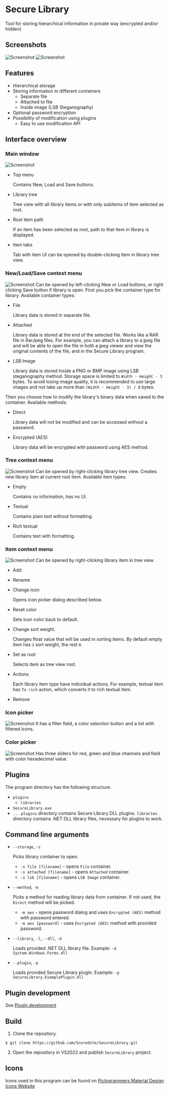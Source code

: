# Secure Library
Tool for storing hierarchical information in private way (encrypted and/or hidden)

## Screenshots
![Screenshot](Screenshots/1.png)
![Screenshot](Screenshots/2.png)
## Features
- Hierarchical storage
- Storing information in different containers
	- Separate file
	- Attached to file
	- Inside image (LSB Steganography)
- Optional password encryption
- Possibility of modification using plugins
	 - Easy to use modification API

## Interface overview

### Main window
![Screenshot](Screenshots/3.png)
- Top menu

	Contains New, Load and Save buttons.
- Library tree

	Tree view with all library items or with only subitems of item selected as root.
- Root item path

	If an item has been selected as root, path to that item in library is displayed.
- Item tabs

	Tab with item UI can be opened by double-clicking item in library tree view.

### New/Load/Save context menu
![Screenshot](Screenshots/4.png)
Can be opened by left-clicking New or Load buttons, or right clicking Save button if library is open.
First you pick the container type for library. Available container types:
- File
	
	Library data is stored in separate file.
- Attached
	
	Library data is stored at the end of the selected file. Works like a RAR file in RarJpeg files. For example, you can attach a library to a jpeg file and will be able to open the file in both a jpeg viewer and view the original contents of the file, and in the Secure Library program.
- LSB Image
	
	Library data is stored inside a PNG or BMP image using LSB steganography method. Storage space is limited to `Width · Height · 3` bytes. To avoid losing image quality, it is recommended to use large images and not take up more than `(Width · Height · 3) / 8` bytes.

Then you choose how to modify the library's binary data when saved to the container. Available methods:
- Direct
	
	Library data will not be modified and can be accessed without a password.
- Encrypted (AES)
	
	Library data will be encrypted with password using AES method.

### Tree context menu
![Screenshot](Screenshots/8.png)
Can be opened by right-clicking library tree view. Creates new library item at current root item. Available item types:
- Empty
	
	Contains no information, has no UI.
- Textual
	
	Contains plain text without formatting.
- Rich textual
	
	Contains text with formatting.

### Item context menu
![Screenshot](Screenshots/5.png)
Can be opened by right-clicking library item in tree view.
- Add
- Rename
- Change icon
	
	Opens icon picker dialog described below.
- Reset color
	
	Sets icon color back to default.
- Change sort weight.
	
	Changes float value that will be used in sorting items. By default empty item has `1` sort weight, the rest `0`.
- Set as root
	
	Selects item as tree view root.
- Actions
	
	Each library item type have individual actions. For example, textual item has `To rich` action, which converts it to rich textual item.
- Remove

### Icon picker
![Screenshot](Screenshots/6.png)
It has a filter field, a color selection button and a list with filtered icons.

### Color picker
![Screenshot](Screenshots/7.png)
Has three sliders for red, green and blue channels and field with color hexadecimal value.

## Plugins
The program directory has the following structure:
- `plugins`
	- `libraries`
- `SecureLibrary.exe`
- `...`
`plugins` directory contains Secure Library DLL plugins.
`libraries` directory contains .NET DLL library files, necessary for plugins to work.

## Command line arguments
- `--storage`, `-s`
	
	Picks library container to open.
	 - `-s file [filename]` - opens `File` container.
	 - `-s attached [filename]` - opens `Attached` container.
	 - `-s lsb [filename]` - opens `LSB Image` container.
 - `--method`, `-m`
	
	Picks a method for reading library data from container. If not used, the `Direct` method will be picked.
	- `-m aes` - opens password dialog and uses `Encrypted (AES)` method with password entered.
	- `-m aes [password]` - uses `Encrypted (AES)` method with provided password.
- `--library`, `-l`, `--dll`, `-d`
	
	Loads provided .NET DLL library file. Example: `-d System.Windows.Forms.dll`
- `--plugin`, `-p`
	
	Loads provided Secure Library plugin. Example: `-p SecureLibrary.ExamplePlugin.dll`

## Plugin development
See [Plugin development](PLUGINDEVELOPMENT.md)

## Build
1. Clone the repository.

```shell
$ git clone https://github.com/Scorodite/SecureLibrary.git
```

2. Open the repository in VS2022 and publish `SecureLibrary` project.

## Icons
Icons used in this program can be found on [Pictogrammers Material Design Icons Website](https://pictogrammers.com/library/mdi/)
